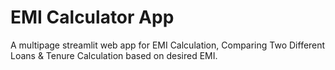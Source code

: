 # EMI Calculator App
A multipage streamlit web app for EMI Calculation, Comparing Two Different Loans & Tenure Calculation based on desired EMI.
